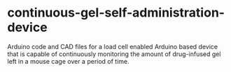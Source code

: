 # continuous-gel-self-administration-device
Arduino code and CAD files for a load cell enabled Arduino based device that is capable of continuously monitoring the amount of drug-infused gel left in a mouse cage over a period of time.
